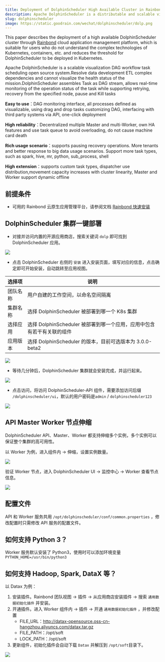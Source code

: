```yaml
---
title: Deployment of DolphinScheduler High Available Cluster in Rainbond
description: Apache DolphinScheduler is a distributable and scalable visualization DAG workflow task movement open source system that addresses data development ETL intricate dependencies and does not allow visual monitoring of mission health
slug: dolphinscheduler
image: https://static.goodrain.com/wechat/dolphinscheduler/dolp.png
---
```


This paper describes the deployment of a high available DolphinScheduler cluster through [Rainbond](https://www.rainbond.com/) cloud application management platform, which is suitable for users who do not understand the complex technologies of Kubernetes, containers, etc. and reduces the threshold for DolphinScheduler to be deployed in Kubernetes.

Apache DolphinScheduler is a scalable visualization DAG workflow task scheduling open source system.Resolve data development ETL complex dependencies and cannot visualize the health status of the mission.DolphinScheduler assembles Task as DAG stream, allows real-time monitoring of the operation status of the task while supporting retrying, recovery from the specified node, pause and Kill tasks

**Easy to use**：DAG monitoring interface, all processes defined as visualizable, using drag and drop tasks customizing DAG, interfacing with third party systems via API, one-click deployment

**High reliability**：Decentralized multiple Master and multi-Worker, own HA features and use task queue to avoid overloading, do not cause machine card death

**Rich usage scenario**：supports pausing recovery operations. More tenants and better response to big data usage scenarios. Support more task types, such as spark, hive, mr, python, sub_process, shell

**High extension**：supports custom task types, dispatcher use distribution,movement capacity increases with cluster linearity, Master and Worker support dynamic offline

<!--truncate-->

## 前提条件

- 可用的 Rainbond 云原生应用管理平台，请参阅文档 [Rainbond 快速安装](https://www.rainbond.com/docs/quick-start/quick-install)

## DolphinScheduler 集群一键部署

- 对接并访问内置的开源应用商店，搜索关键词 `dolp` 即可找到 DolphinScheduler 应用。

![](https://static.goodrain.com/wechat/dolphinscheduler/1.png)

- 点击 DolphinScheduler 右侧的 `安装` 进入安装页面，填写对应的信息，点击确定即可开始安装，自动跳转至应用视图。

| 选择项  | 说明                                                                          |
| ---- | --------------------------------------------------------------------------- |
| 团队名称 | 用户自建的工作空间，以命名空间隔离                                                           |
| 集群名称 | 选择 DolphinScheduler 被部署到哪一个 K8s 集群                                          |
| 选择应用 | 选择 DolphinScheduler 被部署到哪一个应用，应用中包含有若干有关联的组件                                |
| 应用版本 | 选择 DolphinScheduler 的版本，目前可选版本为 3.0.0-beta2 |

![](https://static.goodrain.com/wechat/dolphinscheduler/2.png)

- 等待几分钟后，DolphinScheduler 集群就会安装完成，并运行起来。

![](https://static.goodrain.com/wechat/dolphinscheduler/3.png)

- 点击访问，将访问 DolphinScheduler-API 组件，需要添加访问后缀 `/dolphinscheduler/ui`，默认的用户密码是`admin` / `dolphinscheduler123`

![](https://static.goodrain.com/wechat/dolphinscheduler/4.png)

## API Master Worker 节点伸缩

DolphinScheduler API、Master、Worker 都支持伸缩多个实例，多个实例可以保证整个集群的高可用性。

以 Worker 为例，进入组件内 -> 伸缩，设置实例数量。

![](https://static.goodrain.com/wechat/dolphinscheduler/5.png)

验证 Worker 节点，进入 DolphinScheduler UI -> 监控中心 -> Worker 查看节点信息。

![](https://static.goodrain.com/wechat/dolphinscheduler/6.png)

## 配置文件

API 和 Worker 服务共用 `/opt/dolphinscheduler/conf/common.properties` ，修改配置时只需修改 API 服务的配置文件。

## 如何支持 Python 3？

Worker 服务默认安装了 Python3，使用时可以添加环境变量  `PYTHON_HOME=/usr/bin/python3`

## 如何支持 Hadoop, Spark, DataX 等？

以 Datax 为例：

1. 安装插件。Rainbond 团队视图 -> 插件 -> 从应用商店安装插件 -> 搜索 `通用数据初始化插件` 并安装。
2. 开通插件。进入 Worker 组件内 -> 插件 -> 开通  `通用数据初始化插件` ，并修改配置
   - FILE_URL：http://datax-opensource.oss-cn-hangzhou.aliyuncs.com/datax.tar.gz
   - FILE_PATH：/opt/soft
   - LOCK_PATH：/opt/soft
3. 更新组件，初始化插件会自动下载 `Datax` 并解压到 `/opt/soft`目录下。

![](https://static.goodrain.com/wechat/dolphinscheduler/7.png)
